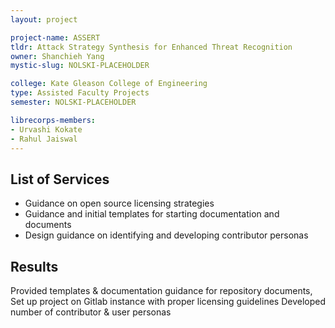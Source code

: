 ```yaml
---
layout: project

project-name: ASSERT
tldr: Attack Strategy Synthesis for Enhanced Threat Recognition
owner: Shanchieh Yang
mystic-slug: NOLSKI-PLACEHOLDER

college: Kate Gleason College of Engineering
type: Assisted Faculty Projects
semester: NOLSKI-PLACEHOLDER

librecorps-members:
- Urvashi Kokate
- Rahul Jaiswal
---
```


## List of Services
- Guidance on open source licensing strategies
- Guidance and initial templates for starting documentation and documents
- Design guidance on identifying and developing contributor personas

## Results

Provided templates & documentation guidance for repository documents, Set up project on Gitlab instance with proper licensing guidelines Developed number of contributor & user personas

